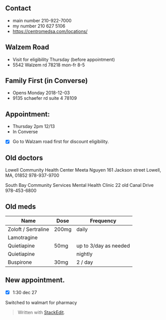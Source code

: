 ## Contact
* main number 210-922-7000 
* my number 210 627 5106
* <https://centromedsa.com/locations/>

## Walzem Road
* Visit for eligibility Thursday (before appointment)
* 5542 Walzem rd 78218 mon-fr 8-5

## Family First (in Converse)
* Opens Monday 2018-12-03
* 9135 schaefer rd suite 4 78109


## Appointment:
* Thursday 2pm 12/13
* In Converse
- [x] Go to Walzam road first for discount eligibility.

## Old doctors

Lowell Community Health Center
Meeta Nguyen
161 Jackson street
Lowell, MA, 01852
978-937-9700

South Bay Community Services
Mental Health Clinic
22 old Canal Drive
978-453-6800

## Old meds
|Name| Dose | Frequency|
|--|--|--|
Zoloft / Sertraline|200mg|daily 
Lamotragine |
Quietiapine | 50mg | up to 3/day as needed
Quietiapine | | nightly
Buspirone |30mg | 2 / day



## New appointment.
- [x] 1:30 dec 27

Switched to walmart for pharmacy

> Written with [StackEdit](https://stackedit.io/).
<!--stackedit_data:
eyJoaXN0b3J5IjpbMjk2MTA5ODQ4XX0=
-->